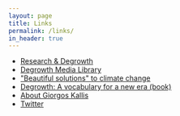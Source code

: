 ```yaml
---
layout: page
title: Links
permalink: /links/
in_header: true
---
```


<ul class="links">
  <li>
    <a href="http://www.degrowth.org" title="Research and Degrowth site">Research &amp; Degrowth</a>
  </li>
  <li>
    <a href="http://www.degrowth.de/en/media-library/" title="Degrowth Media Library">Degrowth Media Library</a>
  </li>
  <li>
    <a href="https://solutions.thischangeseverything.org/" title="This Changes Everything: Solutions">"Beautiful solutions" to climate change
    </a>
  </li>
  <li>
    <a href="http://vocabulary.degrowth.org/" title="Degrowth: A vocabulary for a new era (book)">Degrowth: A vocabulary for a new era (book)</a>
  </li>
  <li>
    <a href="http://ictaweb.uab.cat/personal_detail.php?id=34" title="Giorgos Kallis profile">About Giorgos Kallis</a>
  </li>
  <li>
    <a href="https://twitter.com/g_kallis" title="Giorgos Kallis on twitter">Twitter</a>
  </li>
</ul>
